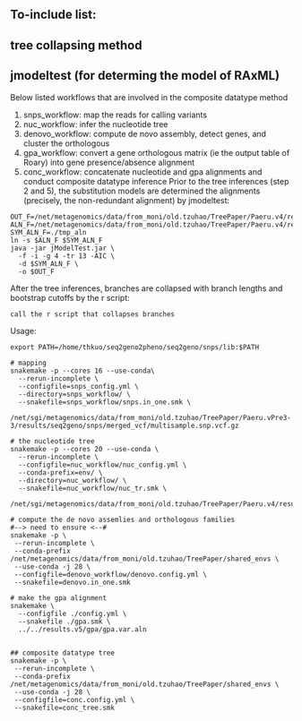## To-include list: 
## tree collapsing method
## jmodeltest (for determing the model of RAxML)

Below listed workflows that are involved in the composite datatype method
1. snps_workflow: map the reads for calling variants
2. nuc_workflow: infer the nucleotide tree
3. denovo_workflow: compute de novo assembly, detect genes, and cluster the
   orthologous 
4. gpa_workflow: convert a gene orthologous matrix (ie the output table of
   Roary) into gene presence/absence
   alignment
5. conc_workflow: concatenate nucleotide and gpa alignments and conduct
   composite datatype inference
Prior to the tree inferences (step 2 and 5), the substitution models are
determined the alignments (precisely, the non-redundant alignment) by jmodeltest:
```shell
OUT_F=/net/metagenomics/data/from_moni/old.tzuhao/TreePaper/Paeru.v4/results/alignment/nuc.var.jmodel.out
ALN_F=/net/metagenomics/data/from_moni/old.tzuhao/TreePaper/Paeru.v4/results/alignment/nuc.var.aln 
SYM_ALN_F=./tmp_aln
ln -s $ALN_F $SYM_ALN_F 
java -jar jModelTest.jar \
  -f -i -g 4 -tr 13 -AIC \
  -d $SYM_ALN_F \
  -o $OUT_F
```
After the tree inferences, branches are collapsed with branch lengths and
bootstrap cutoffs by the r script:
```shell
call the r script that collapses branches
```

Usage:
```shell
export PATH=/home/thkuo/seq2geno2pheno/seq2geno/snps/lib:$PATH

# mapping
snakemake -p --cores 16 --use-conda\
  --rerun-incomplete \
  --configfile=snps_config.yml \
  --directory=snps_workflow/ \
  --snakefile=snps_workflow/snps.in_one.smk \
  /net/sgi/metagenomics/data/from_moni/old.tzuhao/TreePaper/Paeru.vPre3-3/results/seq2geno/snps/merged_vcf/multisample.snp.vcf.gz

# the nucleotide tree
snakemake -p --cores 20 --use-conda \
  --rerun-incomplete \
  --configfile=nuc_workflow/nuc_config.yml \
  --conda-prefix=env/ \
  --directory=nuc_workflow/ \
  --snakefile=nuc_workflow/nuc_tr.smk \
  /net/sgi/metagenomics/data/from_moni/old.tzuhao/TreePaper/Paeru.v4/results/raxml/RAxML_bipartitions.nuc.bs

# compute the de novo assemlies and orthologous families
#--> need to ensure <--#
snakemake -p \
 --rerun-incomplete \
 --conda-prefix /net/metagenomics/data/from_moni/old.tzuhao/TreePaper/shared_envs \
 --use-conda -j 28 \
 --configfile=denovo_workflow/denovo.config.yml \
 --snakefile=denovo.in_one.smk

# make the gpa alignment
snakemake \
  --configfile ./config.yml \
  --snakefile ./gpa.smk \
  ../../results.v5/gpa/gpa.var.aln


## composite datatype tree
snakemake -p \
 --rerun-incomplete \
 --conda-prefix /net/metagenomics/data/from_moni/old.tzuhao/TreePaper/shared_envs \
 --use-conda -j 28 \
 --configfile=conc.config.yml \
 --snakefile=conc_tree.smk
```
